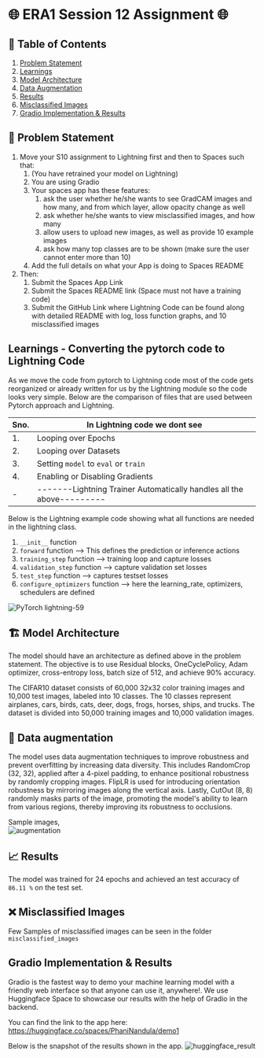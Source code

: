 # 🌐 ERA1 Session 12 Assignment 🌐

## 📌 Table of Contents

1. [Problem Statement](#problem-statement)
2. [Learnings](#learnings)
3. [Model Architecture](#model-architecture)
4. [Data Augmentation](#data-augmentation)
5. [Results](#results)
6. [Misclassified Images](#misclassified-images)
7. [Gradio Implementation & Results ](#gradio-implementation-&-results)

## 🎯 Problem Statement

1. Move your S10 assignment to Lightning first and then to Spaces such that:  
    1. (You have retrained your model on Lightning)  
    2. You are using Gradio  
    3. Your spaces app has these features:  
        1. ask the user whether he/she wants to see GradCAM images and how many, and from which layer, allow opacity change as well  
        2. ask whether he/she wants to view misclassified images, and how many  
        3. allow users to upload new images, as well as provide 10 example images  
        4. ask how many top classes are to be shown (make sure the user cannot enter more than 10)  
    4. Add the full details on what your App is doing to Spaces README   
2. Then:  
    1. Submit the Spaces App Link  
    2. Submit the Spaces README link (Space must not have a training code)
    3. Submit the GitHub Link where Lightning Code can be found along with detailed README with log, loss function graphs, and 10 misclassified images

## Learnings - Converting the pytorch code to Lightning Code
As we move the code from pytorch to Lightning code most of the code gets reorganized or already written for us by the Lightning module so the code looks very simple. Below are the comparison of files that are used between Pytorch approach and Lightning.

| Sno.| In Lightning code we dont see |
|-----|-----------------------------------------|
|1.  | Looping over Epochs|
|2.  | Looping over Datasets|
|3.  | Setting `model` to `eval` or `train`|
|4.  | Enabling or Disabling Gradients|
|-|-------Lightning Trainer Automatically handles all the above---------|-|

Below is the Lightning example code showing what all functions are needed in the lightning class.
1. `__init__` function
2. `forward` function --> This defines the prediction or inference actions
3. `training_step` function --> training loop and capture losses
4. `validation_step` function --> capture validation set losses
5. `test_step` function --> captures testset losses
6. `configure_optimizers` function --> here the learning_rate, optimizers, schedulers are defined

![PyTorch lightning-59](https://github.com/phaninandula/ERA-Session12/assets/30425824/f30307c2-bf52-4a81-9b3b-d3b619bb8d5c)

## 🏗 Model Architecture

The model should have an architecture as defined above in the problem statement. The objective is to use Residual blocks, OneCyclePolicy, Adam optimizer, cross-entropy loss, batch size of 512, and achieve 90% accuracy. 

The CIFAR10 dataset consists of 60,000 32x32 color training images and 10,000 test images, labeled into 10 classes. The 10 classes represent airplanes, cars, birds, cats, deer, dogs, frogs, horses, ships, and trucks. The dataset is divided into 50,000 training images and 10,000 validation images.


## 🎨 Data augmentation 
The model uses data augmentation techniques to improve robustness and prevent overfitting by increasing data diversity. This includes RandomCrop (32, 32), applied after a 4-pixel padding, to enhance positional robustness by randomly cropping images. FlipLR is used for introducing orientation robustness by mirroring images along the vertical axis. Lastly, CutOut (8, 8) randomly masks parts of the image, promoting the model's ability to learn from various regions, thereby improving its robustness to occlusions.

Sample images,  
![augmentation](./images/dataloader_preview.png)

## 📈 Results

The model was trained for 24 epochs and achieved an test accuracy of `86.11 %` on the test set. 

## ❌ Misclassified Images

Few Samples of misclassified images can be seen in the folder `misclassified_images`  

## Gradio Implementation & Results
Gradio is the fastest way to demo your machine learning model with a friendly web interface so that anyone can use it, anywhere!. We use Huggingface Space to showcase our results with the help of Gradio in the backend.

You can find the link to the app here: https://huggingface.co/spaces/PhaniNandula/demo1

Below is the snapshot of the results shown in the app.
![huggingface_result](https://github.com/phaninandula/ERA-Session12/assets/30425824/921a0f43-c8a0-4d88-b48b-c1eb0d76b209)


